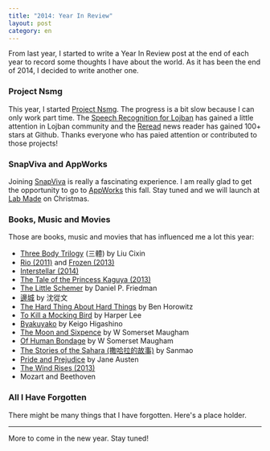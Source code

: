 ```yaml
---
title: "2014: Year In Review"
layout: post
category: en
---
```


From last year, I started to write a Year In Review post at the end of each year to record some thoughts I have about the world. As it has been the end of 2014, I decided to write another one.

### Project Nsmg
This year, I started [Project Nsmg](http://ns.mg). The progress is a bit slow because I can only work part time. The [Speech Recognition for Lojban](https://ns.mg/Speech_Recognition_for_Lojban) has gained a little attention in Lojban community and the [Reread](http://github.com/sorpaas/reread) news reader has gained 100+ stars at Github. Thanks everyone who has paied attention or contributed to those projects!

### SnapViva and AppWorks
Joining [SnapViva](http://snapviva.com) is really a fascinating experience. I am really glad to get the opportunity to go to [AppWorks](http://appworks.tw) this fall. Stay tuned and we will launch at [Lab Made](http://www.labmade.com.hk/) on Christmas.

### Books, Music and Movies
Those are books, music and movies that has influenced me a lot this year:

* [Three Body Trilogy](https://www.goodreads.com/series/137744-three-body) (三體) by Liu Cixin
* [Rio (2011)](http://www.imdb.com/title/tt1436562/) and [Frozen (2013)](http://www.imdb.com/title/tt2294629/)
* [Interstellar (2014)](http://www.imdb.com/title/tt0816692/)
* [The Tale of the Princess Kaguya (2013)](http://en.wikipedia.org/wiki/The_Tale_of_the_Princess_Kaguya)
* [The Little Schemer](https://www.goodreads.com/book/show/548914.The_Little_Schemer) by Daniel P. Friedman
* [邊城](http://book.douban.com/subject/1057244/) by 沈從文
* [The Hard Thing About Hard Things](https://www.goodreads.com/book/show/18176747-the-hard-thing-about-hard-things) by Ben Horowitz
* [To Kill a Mocking Bird](http://book.douban.com/subject/6781808/) by Harper Lee
* [Byakuyako](http://en.wikipedia.org/wiki/Byakuyako) by Keigo Higashino
* [The Moon and Sixpence](http://book.douban.com/subject/1858513/) by W Somerset Maugham
* [Of Human Bondage](http://book.douban.com/subject/2035171/) by W Somerset Maugham
* [The Stories of the Sahara (撒哈拉的故事)](http://book.douban.com/subject/1060068/) by Sanmao
* [Pride and Prejudice](http://en.wikipedia.org/wiki/Pride_and_Prejudice) by Jane Austen
* [The Wind Rises (2013)](http://en.wikipedia.org/wiki/The_Wind_Rises)
* Mozart and Beethoven

### All I Have Forgotten
There might be many things that I have forgotten. Here's a place holder.

---

More to come in the new year. Stay tuned!
